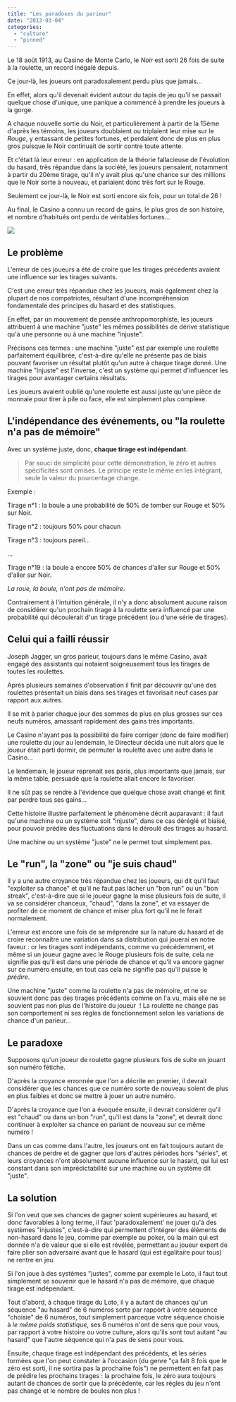 ```yaml
---
title: "Les paradoxes du parieur"
date: "2013-03-04"
categories: 
  - "culture"
  - "pinned"
---
```


Le 18 août 1913, au Casino de Monte Carlo, le _Noir_ est sorti 26 fois de suite à la roulette, un record inégalé depuis.

Ce jour-là, les joueurs ont paradoxalement perdu plus que jamais...

En effet, alors qu'il devenait évident autour du tapis de jeu qu'il se passait quelque chose d'unique, une panique a commencé à prendre les joueurs à la gorge.

A chaque nouvelle sortie du Noir, et particulièrement à partir de la 15ème d'après les témoins, les joueurs doublaient ou triplaient leur mise sur le _Rouge_, y entassant de petites fortunes, et perdaient donc de plus en plus gros puisque le Noir continuait de sortir contre toute attente.

Et c'était là leur erreur : en application de la théorie fallacieuse de l'évolution du hasard, très répandue dans la société, les joueurs pensaient, notamment à partir du 20ème tirage, qu'il n'y avait plus qu'une chance sur des millions que le Noir sorte à nouveau, et pariaient donc très fort sur le Rouge.

Seulement ce jour-là, le Noir est sorti encore six fois, pour un total de 26 !

Au final, le Casino a connu un record de gains, le plus gros de son histoire, et nombre d'habitués ont perdu de véritables fortunes...

![](https://aya.io/blog/images/casino-roulette-salle-schmitt.jpg)

## Le problème

L'erreur de ces joueurs a été de croire que les tirages précédents avaient une influence sur les tirages suivants.

C'est une erreur très répandue chez les joueurs, mais également chez la plupart de nos compatriotes, résultant d'une incompréhension fondamentale des principes du hasard et des statistiques.

En effet, par un mouvement de pensée anthropomorphiste, les joueurs attribuent à une machine "juste" les mêmes possibilités de dérive statistique qu'à une personne ou à une machine "injuste".

Précisons ces termes : une machine "juste" est par exemple une roulette parfaitement équilibrée, c'est-à-dire qu'elle ne présente pas de biais pouvant favoriser un résultat plutôt qu'un autre à chaque tirage donné. Une machine "injuste" est l'inverse, c'est un système qui permet d'influencer les tirages pour avantager certains résultats.

Les joueurs avaient oublié qu'une roulette est aussi juste qu'une pièce de monnaie pour tirer à pile ou face, elle est simplement plus complexe.

## L'indépendance des événements, ou "la roulette n'a pas de mémoire"

Avec un système juste, donc, **chaque tirage est indépendant**.

> Par souci de simplicité pour cette démonstration, le zéro et autres spécificités sont omises. Le principe reste le même en les intégrant, seule la valeur du pourcentage change.

Exemple :

Tirage n°1 : la boule a une probabilité de 50% de tomber sur Rouge et 50% sur Noir.

Tirage n°2 : toujours 50% pour chacun

Tirage n°3 : toujours pareil...

...

Tirage n°19 : la boule a encore 50% de chances d'aller sur Rouge et 50% d'aller sur Noir.

_La roue, la boule, n'ont pas de mémoire_.

Contrairement à l'intuition générale, il n'y a donc absolument aucune raison de considérer qu'un prochain tirage à la roulette sera influencé par une probabilité qui découlerait d'un tirage précédent (ou d'une série de tirages).

## Celui qui a failli réussir

Joseph Jagger, un gros parieur, toujours dans le même Casino, avait engagé des assistants qui notaient soigneusement tous les tirages de toutes les roulettes.

Après plusieurs semaines d'observation il finit par découvrir qu'une des roulettes présentait un biais dans ses tirages et favorisait neuf cases par rapport aux autres.

Il se mit à parier chaque jour des sommes de plus en plus grosses sur ces neufs numéros, amassant rapidement des gains très importants.

Le Casino n'ayant pas la possibilité de faire corriger (donc de faire modifier) une roulette du jour au lendemain, le Directeur décida une nuit alors que le joueur était parti dormir, de permuter la roulette avec une autre dans le Casino...

Le lendemain, le joueur reprenait ses paris, plus importants que jamais, sur la même table, persuadé que la roulette allait encore le favoriser.

Il ne sût pas se rendre à l'évidence que quelque chose avait changé et finit par perdre tous ses gains...

Cette histoire illustre parfaitement le phénomène décrit auparavant : il faut qu'une machine ou un système soit "injuste", dans ce cas déréglé et biaisé, pour pouvoir prédire des fluctuations dans le déroulé des tirages au hasard.

Une machine ou un système "juste" ne le permet tout simplement pas.

## Le "run", la "zone" ou "je suis chaud"

Il y a une autre croyance très répandue chez les joueurs, qui dit qu'il faut "exploiter sa chance" et qu'il ne faut pas lâcher un "bon run" ou un "bon streak", c'est-à-dire que si le joueur gagne la mise plusieurs fois de suite, il va se considérer chanceux, "chaud", "dans la zone", et va essayer de profiter de ce moment de chance et miser plus fort qu'il ne le ferait normalement.

L'erreur est encore une fois de se méprendre sur la nature du hasard et de croire reconnaitre une variation dans sa distribution qui jouerai en notre faveur : or les tirages sont indépendants, comme vu précédemment, et même si un joueur gagne avec le Rouge plusieurs fois de suite, cela ne signifie pas qu'il est dans une période de chance et qu'il va encore gagner sur ce numéro ensuite, en tout cas cela ne signifie pas qu'il puisse le _prédire_.

Une machine "juste" comme la roulette n'a pas de mémoire, et ne se souvient donc pas des tirages précédents comme on l'a vu, mais elle ne se souvient pas non plus de l'histoire du joueur  ! La roulette ne change pas son comportement ni ses règles de fonctionnement selon les variations de chance d'un parieur...

## Le paradoxe

Supposons qu'un joueur de roulette gagne plusieurs fois de suite en jouant son numéro fétiche.

D'après la croyance erronnée que l'on a décrite en premier, il devrait considérer que les chances que ce numéro sorte de nouveau soient de plus en plus faibles et donc se mettre à jouer un autre numéro.

D'après la croyance que l'on a évoquée ensuite, il devrait considérer qu'il est "chaud" ou dans un bon "run", qu'il est dans la "zone", et devrait donc continuer à exploiter sa chance en pariant de nouveau sur ce même numéro !

Dans un cas comme dans l'autre, les joueurs ont en fait toujours autant de chances de perdre et de gagner que lors d'autres périodes hors "séries", et leurs croyances n'ont absolument aucune influence sur le hasard, qui lui est constant dans son imprédictabilité sur une machine ou un système dit "juste".

## La solution

Si l'on veut que ses chances de gagner soient supérieures au hasard, et donc favorables à long terme, il faut 'paradoxalement' ne jouer qu'à des systèmes "injustes", c'est-à-dire qui permettent d'intégrer des éléments de non-hasard dans le jeu, comme par exemple au poker, où la main qui est donnée n'a de valeur que si elle est révélée, permettant au joueur expert de faire plier son adversaire avant que le hasard (qui est égalitaire pour tous) ne rentre en jeu.

Si l'on joue à des systèmes "justes", comme par exemple le Loto, il faut tout simplement se souvenir que le hasard n'a pas de mémoire, que chaque tirage est indépendant.

Tout d'abord, à chaque tirage du Loto, il y a autant de chances qu'un séquence "au hasard" de 6 numéros sorte par rapport à votre séquence "choisie" de 6 numéros, tout simplement parceque votre séquence choisie à _le même poids statistique_, ses 6 numéros n'ont de sens que pour vous, par rapport à votre histoire ou votre culture, alors qu'ils sont tout autant "au hasard" que l'autre séquence qui n'a pas de sens pour vous.

Ensuite, chaque tirage est indépendant des précédents, et les séries formées que l'on peut constater à l'occasion (du genre "ça fait 8 fois que le zéro est sorti, il ne sortira pas la prochaine fois") ne permettent en fait pas de prédire les prochains tirages : la prochaine fois, le zéro aura toujours autant de chances de sortir que la précédente, car les règles du jeu n'ont pas changé et le nombre de boules non plus !
